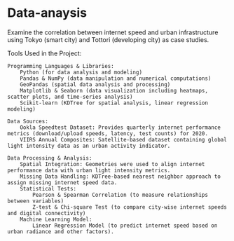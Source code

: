 # Data-anaysis
Examine the correlation between internet speed and urban infrastructure using Tokyo (smart city) and Tottori (developing city) as case studies.

Tools Used in the Project:

    Programming Languages & Libraries:
        Python (for data analysis and modeling)
        Pandas & NumPy (data manipulation and numerical computations)
        GeoPandas (spatial data analysis and processing)
        Matplotlib & Seaborn (data visualization including heatmaps, scatter plots, and time-series analysis)
        Scikit-learn (KDTree for spatial analysis, linear regression modeling)

    Data Sources:
        Ookla Speedtest Dataset: Provides quarterly internet performance metrics (download/upload speeds, latency, test counts) for 2020.
        VIIRS Annual Composites: Satellite-based dataset containing global light intensity data as an urban activity indicator.

    Data Processing & Analysis:
        Spatial Integration: Geometries were used to align internet performance data with urban light intensity metrics.
        Missing Data Handling: KDTree-based nearest neighbor approach to assign missing internet speed data.
        Statistical Tests:
            Pearson & Spearman Correlation (to measure relationships between variables)
            Z-test & Chi-square Test (to compare city-wise internet speeds and digital connectivity)
        Machine Learning Model:
            Linear Regression Model (to predict internet speed based on urban radiance and other factors).
